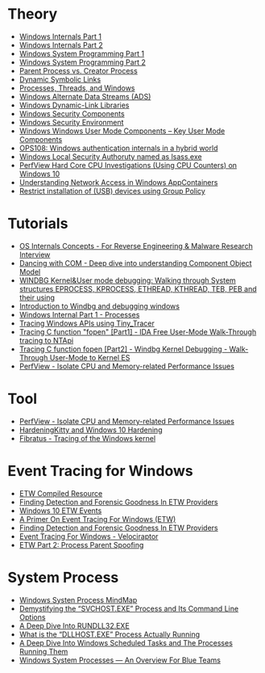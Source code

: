 # Theory 
  - [Windows Internals Part 1](https://www.amazon.in/Windows-Internals-Part-architecture-management-ebook/dp/B0711FDMRR)
  - [Windows Internals Part 2](https://www.microsoftpressstore.com/store/windows-internals-part-2-9780135462331)
  - [Windows System Programming Part 1]()
  - [Windows System Programming Part 2]()
  - [Parent Process vs. Creator Process](https://scorpiosoftware.net/2021/01/10/parent-process-vs-creator-process/)
  - [Dynamic Symbolic Links](https://scorpiosoftware.net/2021/04/30/dynamic-symbolic-links/)
  - [Processes, Threads, and Windows](https://scorpiosoftware.net/2021/07/03/processes-threads-and-windows/amp/?__twitter_impression=true)
  - [Windows Alternate Data Streams (ADS)](https://www.winitor.com/pdf/NtfsAlternateDataStreams.pdf)
  - [Windows Dynamic-Link Libraries](https://www.winitor.com/pdf/DynamicLinkLibraries.pdf)
  - [Windows Security Components](https://www.winitor.com/pdf/WindowsSecurityComponents.pdf)
  - [Windows Security Environment](https://www.winitor.com/pdf/WindowsSecurityEnvironment.pdf)
  - [Windows Windows User Mode Components – Key User Mode Components](https://www.winitor.com/pdf/WindowsUserModeComponents.pdf)
  - [OPS108: Windows authentication internals in a hybrid world](https://www.youtube.com/watch?v=IlIP13iqJOg)
  - [Windows Local Security Authoruty named as lsass.exe](https://twitter.com/SteveSyfuhs/status/1423387173164707840)
  - [PerfView Hard Core CPU Investigations (Using CPU Counters) on Windows 10](https://docs.microsoft.com/en-us/archive/blogs/vancem/perfview-hard-core-cpu-investigations-using-cpu-counters-on-windows-10)
  - [Understanding Network Access in Windows AppContainers](https://googleprojectzero.blogspot.com/2021/08/understanding-network-access-windows-app.html?m=1)
  - [Restrict installation of (USB) devices using Group Policy](https://4sysops.com/archives/restrict-installation-of-usb-devices-using-group-policy/)

# Tutorials 
  - [OS Internals Concepts - For Reverse Engineering & Malware Research Interview](https://www.youtube.com/playlist?list=PLKwUZp9HwWoCZ7wjx-wQBlvudxauhcxpn)
  - [Dancing with COM - Deep dive into understanding Component Object Model](https://www.youtube.com/watch?v=8tjrFm2K30Q)
  - [WINDBG Kernel&User mode debugging: Walking through System structures EPROCESS, KPROCESS, ETHREAD, KTHREAD, TEB, PEB and their using](https://github.com/Dump-GUY/Malware-analysis-and-Reverse-engineering/blob/main/WINDBG%20Kernel%26User%20Mode%20Debugging/WINDBG%20Kernel%26User%20Mode%20Debugging.md)
  - [Introduction to Windbg and debugging windows](https://www.youtube.com/playlist?list=PLhx7-txsG6t6n_E2LgDGqgvJtCHPL7UFu)
  - [Windows Internal Part 1 - Processes](https://www.youtube.com/playlist?list=PLhx7-txsG6t5i-kIZ_hwJSgZrnka4GXvn)
  - [Tracing Windows APIs using Tiny_Tracer](https://www.youtube.com/watch?v=bPcCY-71XQQ)
  - [Tracing C function "fopen" [Part1] - IDA Free User-Mode Walk-Through tracing to NTApi](https://www.youtube.com/watch?v=1HZCg1gVPpw&list=PLf5wwHGjuyZ3DL3A2fB3doTtdp7uSwrg-&index=8)
  - [Tracing C function fopen [Part2] - Windbg Kernel Debugging - Walk-Through User-Mode to Kernel ES](https://www.youtube.com/watch?v=8oaEAPC84gc&list=PLf5wwHGjuyZ3DL3A2fB3doTtdp7uSwrg-&index=9)
  - [PerfView - Isolate CPU and Memory-related Performance Issues](https://channel9.msdn.com/Series/PerfView-Tutorial)
 
 # Tool
  - [PerfView - Isolate CPU and Memory-related Performance Issues](https://github.com/microsoft/perfview)
  - [HardeningKitty and Windows 10 Hardening](https://github.com/0x6d69636b/windows_hardening)
  - [Fibratus - Tracing of the Windows kernel](https://github.com/rabbitstack/fibratus)
 
 # Event Tracing for Windows
  - [ETW Compiled Resource](https://github.com/nasbench/ETW-Resources)
  - [Finding Detection and Forensic Goodness In ETW Providers](https://github.com/nasbench/MindMaps/tree/main/Finding%20Detection%20and%20Forensic%20Goodness%20In%20ETW%20Providers)
  - [Windows 10 ETW Events](https://github.com/jdu2600/Windows10EtwEvents)
  - [A Primer On Event Tracing For Windows (ETW)](https://nasbench.medium.com/a-primer-on-event-tracing-for-windows-etw-997725c082bf)
  - [Finding Detection and Forensic Goodness In ETW Providers](https://nasbench.medium.com/finding-detection-and-forensic-goodness-in-etw-providers-7c7a2b5b5f4f)
  - [Event Tracing For Windows - Velociraptor](https://velociraptor.velocidex.com/event-tracing-for-windows-41eb031abd69)
  - [ETW Part 2: Process Parent Spoofing](https://velociraptor.velocidex.com/etw-part-2-process-parent-spoofing-99df7e3db94d)

# System Process
  - [Windows Systen Process MindMap](https://github.com/nasbench/MindMaps/blob/main/Windows%20System%20Processes/Windows%20Services%20(Creation).xmind)
  - [Demystifying the “SVCHOST.EXE” Process and Its Command Line Options](https://nasbench.medium.com/demystifying-the-svchost-exe-process-and-its-command-line-options-508e9114e747)
  - [A Deep Dive Into RUNDLL32.EXE](https://nasbench.medium.com/a-deep-dive-into-rundll32-exe-642344b41e90)
  - [What is the “DLLHOST.EXE” Process Actually Running](https://nasbench.medium.com/what-is-the-dllhost-exe-process-actually-running-ef9fe4c19c08)
  - [A Deep Dive Into Windows Scheduled Tasks and The Processes Running Them](https://nasbench.medium.com/a-deep-dive-into-windows-scheduled-tasks-and-the-processes-running-them-218d1eed4cce)
  - [Windows System Processes — An Overview For Blue Teams](https://nasbench.medium.com/windows-system-processes-an-overview-for-blue-teams-42fa7a617920)


